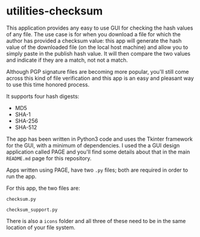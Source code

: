 # utilities-checksum

This application provides any easy to use GUI for checking the hash values of any file. The use case is for when you download a file for which the author has provided a checksum value: this app will generate the hash value of the downloaded file (on the local host machine) and allow you to simply paste in the publish hash value. It will then compare the two values and indicate if they are a match, not not a match.

Although PGP signature files are becoming more popular, you'll still come across this kind of file verification and this app is an easy and pleasant way to use this time honored process.

It supports four hash digests:

- MD5
- SHA-1
- SHA-256
- SHA-512

The app has been written in Python3 code and uses the Tkinter framework for the GUI, with a minimum of dependencies. I used the a GUI design application called PAGE and you'll find some details about that in the main `README.md` page for this repository.

Apps written using PAGE, have two `.py` files; both are required in order to run the app.

For this app, the two files are:

`checksum.py`

`checksum_support.py`

There is also a `icons` folder and all three of these need to be in the same location of your file system.
